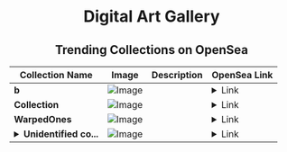 <div align="center">

# Digital Art Gallery

## Trending Collections on OpenSea

| Collection Name                       | Image                                                                                     | Description                       | OpenSea Link                                                                                          |
|---------------------------------------|-------------------------------------------------------------------------------------------|-----------------------------------|--------------------------------------------------------------------------------------------------------|
| **b** | ![Image](https://i.seadn.io/s/raw/files/184e879e8a72d766d5e53fa9cfa29237.jpg?w=500&auto=format?w=200&auto=format) |  | <details><summary>Link</summary>[b](https://opensea.io/collection/b-12443)</details> |
| **Collection** | ![Image](https://i.seadn.io/s/raw/files/cf57d187551dd413e4295042fa0b97b2.jpg?w=500&auto=format?w=200&auto=format) |  | <details><summary>Link</summary>[Collection](https://opensea.io/collection/collection-2079)</details> |
| **WarpedOnes** | ![Image](https://i.seadn.io/s/raw/files/a9fd9c8f027850e70ee2710bd8f74efb.jpg?w=500&auto=format?w=200&auto=format) |  | <details><summary>Link</summary>[WarpedOnes](https://opensea.io/collection/warpedones)</details> |
| **<details><summary>Unidentified co...</summary>Unidentified contract 34712191-4779-4b97-93a0-84dda0777180</details>** | ![Image](https://i.seadn.io/s/raw/files/a837708742ad8afcb35eb60ba787976d.jpg?w=500&auto=format?w=200&auto=format) |  | <details><summary>Link</summary>[Unidentified contract 34712191-4779-4b97-93a0-84dda0777180](https://opensea.io/collection/unidentified-contract-34712191-4779-4b97-93a0-84dd)</details> |

</div>